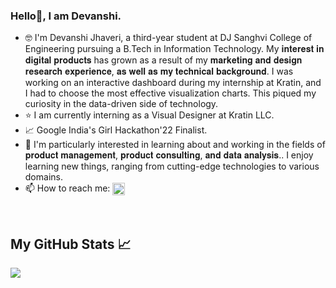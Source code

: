 ### Hello👋, I am Devanshi.


- 🤓 I'm Devanshi Jhaveri, a third-year student at DJ Sanghvi College of Engineering pursuing a B.Tech in Information Technology. My 𝐢𝐧𝐭𝐞𝐫𝐞𝐬𝐭 𝐢𝐧 𝐝𝐢𝐠𝐢𝐭𝐚𝐥 𝐩𝐫𝐨𝐝𝐮𝐜𝐭𝐬 has grown as a result of my 𝐦𝐚𝐫𝐤𝐞𝐭𝐢𝐧𝐠 𝐚𝐧𝐝 𝐝𝐞𝐬𝐢𝐠𝐧 𝐫𝐞𝐬𝐞𝐚𝐫𝐜𝐡 𝐞𝐱𝐩𝐞𝐫𝐢𝐞𝐧𝐜𝐞, 𝐚𝐬 𝐰𝐞𝐥𝐥 𝐚𝐬 𝐦𝐲 𝐭𝐞𝐜𝐡𝐧𝐢𝐜𝐚𝐥 𝐛𝐚𝐜𝐤𝐠𝐫𝐨𝐮𝐧𝐝. I was working on an interactive dashboard during my internship at Kratin, and I had to choose the most effective visualization charts. This piqued my curiosity in the data-driven side of technology. 
- ⭐ I am currently interning as a Visual Designer at Kratin LLC.
- 📈 Google India's Girl Hackathon'22 Finalist.
- 🔭 I'm particularly interested in learning about and working in the fields of 𝐩𝐫𝐨𝐝𝐮𝐜𝐭 𝐦𝐚𝐧𝐚𝐠𝐞𝐦𝐞𝐧𝐭, 𝐩𝐫𝐨𝐝𝐮𝐜𝐭 𝐜𝐨𝐧𝐬𝐮𝐥𝐭𝐢𝐧𝐠, 𝐚𝐧𝐝 𝐝𝐚𝐭𝐚 𝐚𝐧𝐚𝐥𝐲𝐬𝐢𝐬.. I enjoy learning new things, ranging from cutting-edge technologies to various domains.
- 📫 How to reach me: <a href="https://www.linkedin.com/in/devanshi-jhaveri-aa548b1a4/" target="_blank"><img src='https://cdn.jsdelivr.net/npm/simple-icons@3.0.1/icons/linkedin.svg' alt='linkedin' height='20' align='center'> </a>


<br>
<h2 align="left">My GitHub Stats 📈 </h2>

 <p align="left"><img  align="top" src="https://github-readme-stats.vercel.app/api/top-langs/?username=devanshijhaveri24&layout=compact&show_icons=true&theme=radical" /></p>
 
